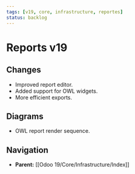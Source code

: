 ```yaml
---
tags: [v19, core, infrastructure, reportes]
status: backlog
---
```

# Reports v19

## Changes
- Improved report editor.
- Added support for OWL widgets.
- More efficient exports.

## Diagrams
- OWL report render sequence.






## Navigation
- **Parent:** [[Odoo 19/Core/Infrastructure/Index]]
